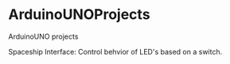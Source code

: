 # ArduinoUNOProjects
ArduinoUNO projects

Spaceship Interface: 
Control behvior of LED's based on a switch. 

